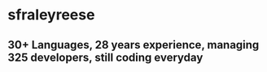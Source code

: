 # sfraleyreese #
## 30+ Languages, 28 years experience, managing 325 developers, still coding everyday ##

<!---
fraleyreese/fraleyreese is a ✨ special ✨ repository because its `README.md` (this file) appears on your GitHub profile.
You can click the Preview link to take a look at your changes.
--->
